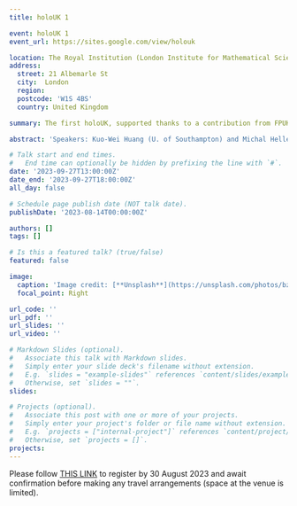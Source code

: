 ```yaml
---
title: holoUK 1

event: holoUK 1
event_url: https://sites.google.com/view/holouk

location: The Royal Institution (London Institute for Mathematical Sciences)
address:
  street: 21 Albemarle St
  city:  London
  region: 
  postcode: 'W1S 4BS'
  country: United Kingdom

summary: The first holoUK, supported thanks to a contribution from FPUK and organized in collaboration with Damian Galante, Felix Haehl, and Mark Mezei.

abstract: 'Speakers: Kuo-Wei Huang (U. of Southampton) and Michal Heller (Ghent University)'

# Talk start and end times.
#   End time can optionally be hidden by prefixing the line with `#`.
date: '2023-09-27T13:00:00Z'
date_end: '2023-09-27T18:00:00Z'
all_day: false

# Schedule page publish date (NOT talk date).
publishDate: '2023-08-14T00:00:00Z'

authors: []
tags: []

# Is this a featured talk? (true/false)
featured: false

image:
  caption: 'Image credit: [**Unsplash**](https://unsplash.com/photos/bzdhc5b3Bxs)'
  focal_point: Right

url_code: ''
url_pdf: ''
url_slides: ''
url_video: ''

# Markdown Slides (optional).
#   Associate this talk with Markdown slides.
#   Simply enter your slide deck's filename without extension.
#   E.g. `slides = "example-slides"` references `content/slides/example-slides.md`.
#   Otherwise, set `slides = ""`.
slides:

# Projects (optional).
#   Associate this post with one or more of your projects.
#   Simply enter your project's folder or file name without extension.
#   E.g. `projects = ["internal-project"]` references `content/project/deep-learning/index.md`.
#   Otherwise, set `projects = []`.
projects:
---
```


Please follow [THIS LINK](https://docs.google.com/forms/d/e/1FAIpQLSdvtalg2i0UXiU7w4-eYJKvDNe9g1Nx00v_d-XloG1gNF5wgQ/viewform) to register by 30 August 2023 and await confirmation before making any travel arrangements (space at the venue is limited).

